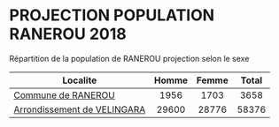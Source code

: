 # PROJECTION POPULATION RANEROU 2018
	
Répartition de la population de RANEROU projection selon le sexe
	
| Localite  | Homme | Femme | Total |
| --------- |:-----:|:-----:|:-----:|
| [Commune de RANEROU](RANEROU) | 1956 | 1703 | 3658 |
| [Arrondissement de VELINGARA](VELINGARA) | 29600 | 28776 | 58376 |

